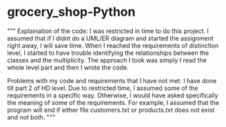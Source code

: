 # grocery_shop-Python
"""
Explaination of the code: I was restricted in time to do this project. I assumed that if I didnt do a UML/ER diagram and started the assignment right away, I will save time. When I reached the requirements of distinction level, I started to have trouble identifying the relationships between the classes and the multiplicity. The approach I took was simply I read the whole level part and then I wrote the code.

Problems with my code and requirements that I have not met: I have done till part 2 of HD level. Due to restricted time, I assumed some of the requirements in a specific way. Otherwise, I would have asked specifically the meaning of some of the requirements. For example, I assumed that the program will end if either file customers.txt or products.txt does not exist and not both.
"""
